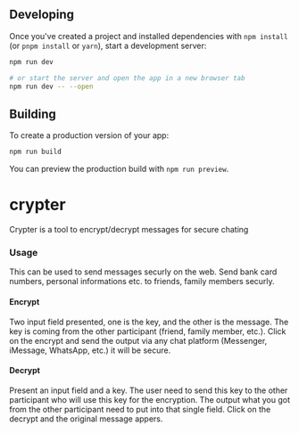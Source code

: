 ## Developing

Once you've created a project and installed dependencies with `npm install` (or `pnpm install` or `yarn`), start a development server:

```bash
npm run dev

# or start the server and open the app in a new browser tab
npm run dev -- --open
```

## Building

To create a production version of your app:

```bash
npm run build
```

You can preview the production build with `npm run preview`.

# crypter

Crypter is a tool to encrypt/decrypt messages for secure chating

### Usage

This can be used to send messages securly on the web. Send bank card numbers, personal informations etc. to friends, family members securly.

#### Encrypt

Two input field presented, one is the key, and the other is the message. The key is coming from the other participant (friend, family member, etc.). Click on the encrypt and send the output via any chat platform (Messenger, iMessage, WhatsApp, etc.) it will be secure.

#### Decrypt

Present an input field and a key. The user need to send this key to the other participant who will use this key for the encryption. The output what you got from the other participant need to put into that single field. Click on the decrypt and the original message appers.
